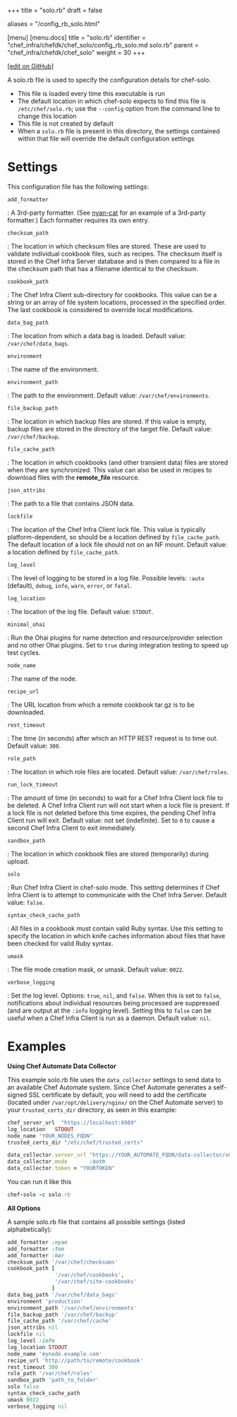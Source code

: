 +++
title = "solo.rb"
draft = false

aliases = "/config_rb_solo.html"

[menu]
  [menu.docs]
    title = "solo.rb"
    identifier = "chef_infra/chefdk/chef_solo/config_rb_solo.md solo.rb"
    parent = "chef_infra/chefdk/chef_solo"
    weight = 30
+++    

[\[edit on GitHub\]](https://github.com/chef/chef-web-docs/blob/master/content/config_rb_solo.md)

A solo.rb file is used to specify the configuration details for
chef-solo.

-   This file is loaded every time this executable is run
-   The default location in which chef-solo expects to find this file is
    `/etc/chef/solo.rb`; use the `--config` option from the command line
    to change this location
-   This file is not created by default
-   When a `solo.rb` file is present in this directory, the settings
    contained within that file will override the default configuration
    settings

Settings
========

This configuration file has the following settings:

`add_formatter`

:   A 3rd-party formatter. (See
    [nyan-cat](https://github.com/andreacampi/nyan-cat-chef-formatter)
    for an example of a 3rd-party formatter.) Each formatter requires
    its own entry.

`checksum_path`

:   The location in which checksum files are stored. These are used to
    validate individual cookbook files, such as recipes. The checksum
    itself is stored in the Chef Infra Server database and is then
    compared to a file in the checksum path that has a filename
    identical to the checksum.

`cookbook_path`

:   The Chef Infra Client sub-directory for cookbooks. This value can be
    a string or an array of file system locations, processed in the
    specified order. The last cookbook is considered to override local
    modifications.

`data_bag_path`

:   The location from which a data bag is loaded. Default value:
    `/var/chef/data_bags`.

`environment`

:   The name of the environment.

`environment_path`

:   The path to the environment. Default value:
    `/var/chef/environments`.

`file_backup_path`

:   The location in which backup files are stored. If this value is
    empty, backup files are stored in the directory of the target file.
    Default value: `/var/chef/backup`.

`file_cache_path`

:   The location in which cookbooks (and other transient data) files are
    stored when they are synchronized. This value can also be used in
    recipes to download files with the **remote_file** resource.

`json_attribs`

:   The path to a file that contains JSON data.

`lockfile`

:   The location of the Chef Infra Client lock file. This value is
    typically platform-dependent, so should be a location defined by
    `file_cache_path`. The default location of a lock file should not on
    an NF mount. Default value: a location defined by `file_cache_path`.

`log_level`

:   The level of logging to be stored in a log file. Possible levels:
    `:auto` (default), `debug`, `info`, `warn`, `error`, or `fatal`.

`log_location`

:   The location of the log file. Default value: `STDOUT`.

`minimal_ohai`

:   Run the Ohai plugins for name detection and resource/provider
    selection and no other Ohai plugins. Set to `true` during
    integration testing to speed up test cycles.

`node_name`

:   The name of the node.

`recipe_url`

:   The URL location from which a remote cookbook tar.gz is to be
    downloaded.

`rest_timeout`

:   The time (in seconds) after which an HTTP REST request is to time
    out. Default value: `300`.

`role_path`

:   The location in which role files are located. Default value:
    `/var/chef/roles`.

`run_lock_timeout`

:   The amount of time (in seconds) to wait for a Chef Infra Client lock
    file to be deleted. A Chef Infra Client run will not start when a
    lock file is present. If a lock file is not deleted before this time
    expires, the pending Chef Infra Client run will exit. Default value:
    not set (indefinite). Set to `0` to cause a second Chef Infra Client
    to exit immediately.

`sandbox_path`

:   The location in which cookbook files are stored (temporarily) during
    upload.

`solo`

:   Run Chef Infra Client in chef-solo mode. This setting determines if
    Chef Infra Client is to attempt to communicate with the Chef Infra
    Server. Default value: `false`.

`syntax_check_cache_path`

:   All files in a cookbook must contain valid Ruby syntax. Use this
    setting to specify the location in which knife caches information
    about files that have been checked for valid Ruby syntax.

`umask`

:   The file mode creation mask, or umask. Default value: `0022`.

`verbose_logging`

:   Set the log level. Options: `true`, `nil`, and `false`. When this is
    set to `false`, notifications about individual resources being
    processed are suppressed (and are output at the `:info` logging
    level). Setting this to `false` can be useful when a Chef Infra
    Client is run as a daemon. Default value: `nil`.

Examples
========

**Using Chef Automate Data Collector**

This example solo.rb file uses the `data_collector` settings to send
data to an available Chef Automate system. Since Chef Automate generates
a self-signed SSL certificate by default, you will need to add the
certificate (located under `/var/opt/delivery/nginx/` on the Chef
Automate server) to your `trusted_certs_dir` directory, as seen in this
example:

``` ruby
chef_server_url  "https://localhost:8989"
log_location   STDOUT
node_name "YOUR_NODES_FQDN"
trusted_certs_dir "/etc/chef/trusted_certs"

data_collector.server_url "https://YOUR_AUTOMATE_FQDN/data-collector/v0"
data_collector.mode       :both
data_collector.token = "YOURTOKEN"
```

You can run it like this

``` ruby
chef-solo -c solo.rb
```

**All Options**

A sample solo.rb file that contains all possible settings (listed
alphabetically):

``` ruby
add_formatter :nyan
add_formatter :foo
add_formatter :bar
checksum_path '/var/chef/checksums'
cookbook_path [
               '/var/chef/cookbooks',
               '/var/chef/site-cookbooks'
              ]
data_bag_path '/var/chef/data_bags'
environment 'production'
environment_path '/var/chef/environments'
file_backup_path '/var/chef/backup'
file_cache_path '/var/chef/cache'
json_attribs nil
lockfile nil
log_level :info
log_location STDOUT
node_name 'mynode.example.com'
recipe_url 'http://path/to/remote/cookbook'
rest_timeout 300
role_path '/var/chef/roles'
sandbox_path 'path_to_folder'
solo false
syntax_check_cache_path
umask 0022
verbose_logging nil
```
